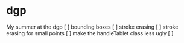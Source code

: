 # dgp
My summer at the dgp
[ ] bounding boxes
[ ] stroke erasing
[ ] stroke erasing for small points
[ ] make the handleTablet class less ugly
[ ] 